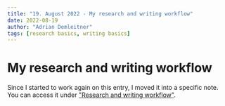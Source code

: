 ```yaml
---
title: "19. August 2022 - My research and writing workflow"
date: 2022-08-19
author: "Adrian Demleitner"
tags: [research basics, writing basics]
---
```

# My research and writing workflow
Since I started to work again on this entry, I moved it into a specific note. You can access it under ["Research and writing workflow"](https://jache.re/notes/Research%20and%20writing%20workflow.html).